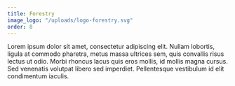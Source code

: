 ```yaml
---
title: Forestry
image_logo: "/uploads/logo-forestry.svg"
order: 8
---
```


Lorem ipsum dolor sit amet, consectetur adipiscing elit. Nullam lobortis, ligula at commodo pharetra, metus massa ultrices sem, quis convallis risus lectus ut odio. Morbi rhoncus lacus quis eros mollis, id mollis magna cursus. Sed venenatis volutpat libero sed imperdiet. Pellentesque vestibulum id elit condimentum iaculis.